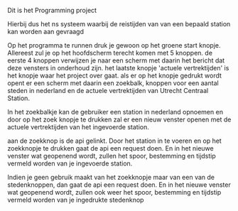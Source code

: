 Dit is het Programming project

Hierbij dus het ns systeem waarbij de reistijden van van een bepaald station kan worden aan gevraagd


Op het programma te runnen druk je gewoon op het groene start knopje.
Allereest zul je op het hoofdscherm terecht komen met 5 knoppen.
de eerste 4 knoppen verwijzen je naar een scherm met daarin het bericht dat deze vensters in onderhoud zijn.
het laatste knopje 'actuele vertrektijden' is het knopje waar het project over gaat.
als er op het knopje gedrukt wordt opent er een scherm met daarin een zoekbalk, knoppen voor een aantal steden in
nederland en de actuele vertrektijden van Utrecht Centraal Station.

In  het zoekbalkje kan de gebruiker een station in nederland opnoemen en door op het zoek knopje te drukken zal er
een nieuw venster openen met de actuele vertrektijden van het ingevoerde station.

aan de zoekknop is de api gelinkt. Door het station in te voeren en op het zoekknopje te drukken gaat de api een request doen.
En in het nieuwe venster wat geopenend wordt, zullen het spoor, bestemming en tijdstip vermeld worden van je ingevoerde station.

Indien je geen gebruik maakt van het zoekknopje maar van een van de stedenknoppen, dan gaat de api een request doen.
En in het nieuwe venster wat geopenend wordt, zullen ook weer het spoor, bestemming en tijdstip vermeld worden 
van je ingedrukte stedenknop
